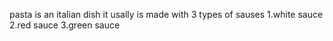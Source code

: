 pasta is an italian dish
it usally is made with 3 types of sauses 
1.white sauce
2.red sauce
3.green sauce